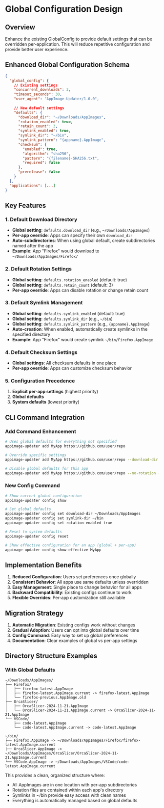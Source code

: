 # Global Configuration Design

## Overview

Enhance the existing GlobalConfig to provide default settings that can be overridden per-application. This will reduce repetitive configuration and provide better user experience.

## Enhanced Global Configuration Schema

```json
{
  "global_config": {
    // Existing settings
    "concurrent_downloads": 3,
    "timeout_seconds": 30,
    "user_agent": "AppImage-Updater/1.0.0",
    
    // New default settings
    "defaults": {
      "download_dir": "~/Downloads/AppImages",
      "rotation_enabled": true,
      "retain_count": 3,
      "symlink_enabled": true,
      "symlink_dir": "~/bin",
      "symlink_pattern": "{appname}.AppImage",
      "checksum": {
        "enabled": true,
        "algorithm": "sha256",
        "pattern": "{filename}-SHA256.txt",
        "required": false
      },
      "prerelease": false
    }
  },
  "applications": [...]
}
```

## Key Features

### 1. Default Download Directory

- **Global setting**: `defaults.download_dir` (e.g., `~/Downloads/AppImages`)
- **Per-app override**: Apps can specify their own `download_dir`
- **Auto-subdirectories**: When using global default, create subdirectories named after the app
- **Example**: App "Firefox" would download to `~/Downloads/AppImages/Firefox/`

### 2. Default Rotation Settings

- **Global setting**: `defaults.rotation_enabled` (default: true)
- **Global setting**: `defaults.retain_count` (default: 3)
- **Per-app override**: Apps can disable rotation or change retain count

### 3. Default Symlink Management

- **Global setting**: `defaults.symlink_enabled` (default: true)
- **Global setting**: `defaults.symlink_dir` (e.g., `~/bin`)
- **Global setting**: `defaults.symlink_pattern` (e.g., `{appname}.AppImage`)
- **Auto-creation**: When enabled, automatically create symlinks in the specified directory
- **Example**: App "Firefox" would create symlink `~/bin/Firefox.AppImage`

### 4. Default Checksum Settings

- **Global settings**: All checksum defaults in one place
- **Per-app override**: Apps can customize checksum behavior

### 5. Configuration Precedence

1. **Explicit per-app settings** (highest priority)
1. **Global defaults**
1. **System defaults** (lowest priority)

## CLI Command Integration

### Add Command Enhancement

```bash
# Uses global defaults for everything not specified
appimage-updater add MyApp https://github.com/user/repo

# Override specific settings
appimage-updater add MyApp https://github.com/user/repo --download-dir ~/MyApps

# Disable global defaults for this app
appimage-updater add MyApp https://github.com/user/repo --no-rotation --no-symlink
```

### New Config Command

```bash
# Show current global configuration
appimage-updater config show

# Set global defaults
appimage-updater config set download-dir ~/Downloads/AppImages
appimage-updater config set symlink-dir ~/bin
appimage-updater config set rotation-enabled true

# Reset to system defaults
appimage-updater config reset

# Show effective configuration for an app (global + per-app)
appimage-updater config show-effective MyApp
```

## Implementation Benefits

1. **Reduced Configuration**: Users set preferences once globally
1. **Consistent Behavior**: All apps use same defaults unless overridden
1. **Easy Management**: Single place to change behavior for all apps
1. **Backward Compatibility**: Existing configs continue to work
1. **Flexible Overrides**: Per-app customization still available

## Migration Strategy

1. **Automatic Migration**: Existing configs work without changes
1. **Gradual Adoption**: Users can opt into global defaults over time
1. **Config Command**: Easy way to set up global preferences
1. **Documentation**: Clear examples of global vs per-app settings

## Directory Structure Examples

### With Global Defaults

```
~/Downloads/AppImages/
├── Firefox/
│   ├── firefox-latest.AppImage
│   ├── firefox-latest.AppImage.current -> firefox-latest.AppImage
│   └── firefox-previous.AppImage.old
├── OrcaSlicer/
│   ├── OrcaSlicer-2024-11-21.AppImage
│   └── OrcaSlicer-2024-11-21.AppImage.current -> OrcaSlicer-2024-11-21.AppImage
└── VSCode/
    ├── code-latest.AppImage
    └── code-latest.AppImage.current -> code-latest.AppImage

~/bin/
├── Firefox.AppImage -> ~/Downloads/AppImages/Firefox/firefox-latest.AppImage.current
├── OrcaSlicer.AppImage -> ~/Downloads/AppImages/OrcaSlicer/OrcaSlicer-2024-11-21.AppImage.current
└── VSCode.AppImage -> ~/Downloads/AppImages/VSCode/code-latest.AppImage.current
```

This provides a clean, organized structure where:

- All AppImages are in one location with per-app subdirectories
- Rotation files are contained within each app's directory
- Symlinks in ~/bin provide easy access with clean names
- Everything is automatically managed based on global defaults
